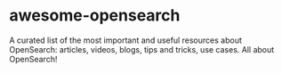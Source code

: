 # awesome-opensearch
A curated list of the most important and useful resources about OpenSearch: articles, videos, blogs, tips and tricks, use cases. All about OpenSearch!
